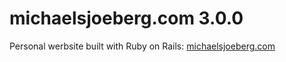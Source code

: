 # michaelsjoeberg.com 3.0.0

Personal werbsite built with Ruby on Rails: [michaelsjoeberg.com](https://michaelsjoeberg.com)